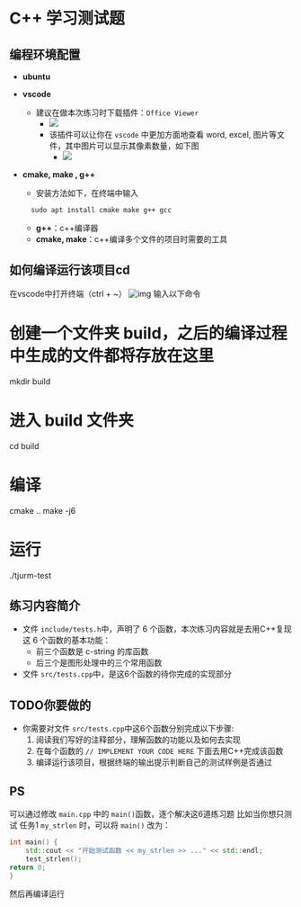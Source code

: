 # C++ 学习测试题

## 编程环境配置

- **ubuntu**
- **vscode**

  - 建议在做本次练习时下载插件：`Office Viewer`
    - ![](assets/README/image-20221013153239194.png)
    - 该插件可以让你在 `vscode` 中更加方面地查看 word, excel, 图片等文件，其中图片可以显示其像素数量，如下图
      - ![](assets/README/image-20221013153423872.png)
- **cmake, make , g++**

  - 安装方法如下，在终端中输入

  ```shell
  	sudo apt install cmake make g++ gcc
  ```

  - **g++**：c++编译器
  - **cmake, make**：c++编译多个文件的项目时需要的工具

## 如何编译运行该项目cd

在vscode中打开终端（ctrl + ~）
![img](assets/README/image-20221013153826263.png)
输入以下命令

# 创建一个文件夹 build，之后的编译过程中生成的文件都将存放在这里

mkdir build

# 进入 build 文件夹

cd build

# 编译

cmake ..
make -j6

# 运行

./tjurm-test

## 练习内容简介

- 文件 `include/tests.h`中，声明了 6 个函数，本次练习内容就是去用C++复现这 6 个函数的基本功能：
  - 前三个函数是 c-string 的库函数
  - 后三个是图形处理中的三个常用函数
- 文件 `src/tests.cpp`中，是这6个函数的待你完成的实现部分

## TODO你要做的

- 你需要对文件 `src/tests.cpp`中这6个函数分别完成以下步骤:
  1. 阅读我们写好的注释部分，理解函数的功能以及如何去实现
  2. 在每个函数的 `// IMPLEMENT YOUR CODE HERE` 下面去用C++完成该函数
  3. 编译运行该项目，根据终端的输出提示判断自己的测试样例是否通过

## PS

可以通过修改 `main.cpp` 中的 `main()`函数，逐个解决这6道练习题
比如当你想只测试 任务1 `my_strlen` 时，可以将 `main()` 改为：

```c++
int main() {
	std::cout << "开始测试函数 << my_strlen >> ..." << std::endl;
	test_strlen();
return 0;
}
```

然后再编译运行
